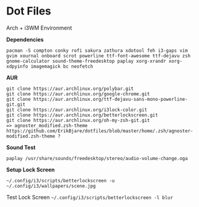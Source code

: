 # Dot Files

Arch + i3WM Environment

**Dependencies**

```
pacman -S compton conky rofi sakura zathura xdotool feh i3-gaps vim gvim xournal onboard scrot powerline ttf-font-awesome ttf-dejavu zsh gnome-calculator sound-theme-freedesktop paplay xorg-xrandr xorg-xdpyinfo imagemagick bc neofetch
```

**AUR**

```
git clone https://aur.archlinux.org/polybar.git
git clone https://aur.archlinux.org/google-chrome.git
git clone https://aur.archlinux.org/ttf-dejavu-sans-mono-powerline-git.git
git clone https://aur.archlinux.org/i3lock-color.git
git clone https://aur.archlinux.org/betterlockscreen.git
git clone https://aur.archlinux.org/oh-my-zsh-git.git
=> agnoster_modified.zsh-theme https://github.com/ErikBjare/dotfiles/blob/master/home/.zsh/agnoster-modified.zsh-theme ?
```

**Sound Test**

```
paplay /usr/share/sounds/freedesktop/stereo/audio-volume-change.oga
```

**Setup Lock Screen**

```
~/.config/i3/scripts/betterlockscreen -u ~/.config/i3/wallpapers/scene.jpg
```

Test Lock Screen ```~/.config/i3/scripts/betterlockscreen -l blur```


